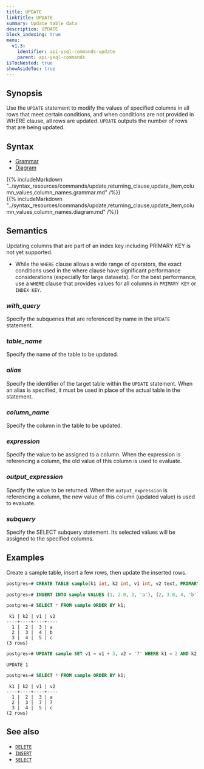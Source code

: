 ```yaml
---
title: UPDATE
linkTitle: UPDATE
summary: Update table data
description: UPDATE
block_indexing: true
menu:
  v1.3:
    identifier: api-ysql-commands-update
    parent: api-ysql-commands
isTocNested: true
showAsideToc: true
---
```


## Synopsis

Use the `UPDATE` statement to modify the values of specified columns in all rows that meet certain conditions, and when conditions are not provided in WHERE clause, all rows are updated. `UPDATE` outputs the number of rows that are being updated.

## Syntax

<ul class="nav nav-tabs nav-tabs-yb">
  <li >
    <a href="#grammar" class="nav-link active" id="grammar-tab" data-toggle="tab" role="tab" aria-controls="grammar" aria-selected="true">
      <i class="fas fa-file-alt" aria-hidden="true"></i>
      Grammar
    </a>
  </li>
  <li>
    <a href="#diagram" class="nav-link" id="diagram-tab" data-toggle="tab" role="tab" aria-controls="diagram" aria-selected="false">
      <i class="fas fa-project-diagram" aria-hidden="true"></i>
      Diagram
    </a>
  </li>
</ul>

<div class="tab-content">
  <div id="grammar" class="tab-pane fade show active" role="tabpanel" aria-labelledby="grammar-tab">
    {{% includeMarkdown "../syntax_resources/commands/update,returning_clause,update_item,column_values,column_names.grammar.md" /%}}
  </div>
  <div id="diagram" class="tab-pane fade" role="tabpanel" aria-labelledby="diagram-tab">
    {{% includeMarkdown "../syntax_resources/commands/update,returning_clause,update_item,column_values,column_names.diagram.md" /%}}
  </div>
</div>

## Semantics

Updating columns that are part of an index key including PRIMARY KEY is not yet supported.

- While the `WHERE` clause allows a wide range of operators, the exact conditions used in the where clause have significant performance considerations (especially for large datasets). For the best performance, use a `WHERE` clause that provides values for all columns in `PRIMARY KEY` or `INDEX KEY`.

### *with_query*

Specify the subqueries that are referenced by name in the `UPDATE` statement.

### *table_name*

Specify the name of the table to be updated.

### *alias*

Specify the identifier of the target table within the `UPDATE` statement. When an alias is specified, it must be used in place of the actual table in the statement.

### *column_name*

Specify the column in the table to be updated.

### *expression*

Specify the value to be assigned to a column. When the expression is referencing a column, the old value of this column is used to evaluate.

### *output_expression*

Specify the value to be returned. When the `output_expression` is referencing a column, the new value of this column (updated value) is used to evaluate.

### *subquery*

Specify the SELECT subquery statement. Its selected values will be assigned to the specified columns.

## Examples

Create a sample table, insert a few rows, then update the inserted rows.

```sql
postgres=# CREATE TABLE sample(k1 int, k2 int, v1 int, v2 text, PRIMARY KEY (k1, k2));
```

```sql
postgres=# INSERT INTO sample VALUES (1, 2.0, 3, 'a'), (2, 3.0, 4, 'b'), (3, 4.0, 5, 'c');
```

```sql
postgres=# SELECT * FROM sample ORDER BY k1;
```

```
 k1 | k2 | v1 | v2
----+----+----+----
  1 |  2 |  3 | a
  2 |  3 |  4 | b
  3 |  4 |  5 | c
(3 rows)
```

```sql
postgres=# UPDATE sample SET v1 = v1 + 3, v2 = '7' WHERE k1 = 2 AND k2 = 3;
```

```
UPDATE 1
```

```sql
postgres=# SELECT * FROM sample ORDER BY k1;
```

```
 k1 | k2 | v1 | v2
----+----+----+----
  1 |  2 |  3 | a
  2 |  3 |  7 | 7
  3 |  4 |  5 | c
(2 rows)
```

## See also

- [`DELETE`](../dml_delete)
- [`INSERT`](../dml_insert)
- [`SELECT`](../dml_select)
